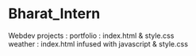 # Bharat_Intern

Webdev projects :
portfolio : index.html & style.css  
weather : index.html infused with javascript & style.css  
